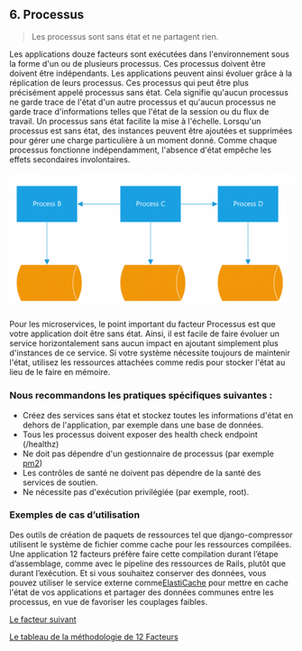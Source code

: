 ## 6. Processus

> Les processus sont sans état et ne partagent rien.

Les applications douze facteurs sont exécutées dans l'environnement sous la forme d'un ou de plusieurs processus. Ces processus doivent être doivent être indépendants. Les applications peuvent ainsi évoluer grâce à la réplication de leurs processus. Ces processus qui peut être plus précisément appelé processus sans état. Cela signifie qu'aucun processus ne garde trace de l'état d'un autre processus et qu'aucun processus ne garde trace d'informations telles que l'état de la session ou du flux de travail. Un processus sans état facilite la mise à l'échelle. Lorsqu'un processus est sans état, des instances peuvent être ajoutées et supprimées pour gérer une charge particulière à un moment donné. Comme chaque processus fonctionne indépendamment, l'absence d'état empêche les effets secondaires involontaires.

![](../images/processus.png)

Pour les microservices, le point important du facteur Processus est que votre application doit être sans état. Ainsi, il est facile de faire évoluer un service horizontalement sans aucun impact en ajoutant simplement plus d'instances de ce service. Si votre système nécessite toujours de maintenir l'état, utilisez les ressources attachées comme redis pour stocker l'état au lieu de le faire en mémoire.

### Nous recommandons les pratiques spécifiques suivantes :

- Créez des services sans état et stockez toutes les informations d'état en dehors de l'application, par exemple dans une base de données.
- Tous les processus doivent exposer des health check endpoint (/healthz)
- Ne doit pas dépendre d'un gestionnaire de processus (par exemple [pm2](https://pm2.keymetrics.io/))
- Les contrôles de santé ne doivent pas dépendre de la santé des services de soutien.
- Ne nécessite pas d'exécution privilégiée (par exemple, root).

### Exemples de cas d’utilisation

Des outils de création de paquets de ressources tel que django-compressor utilisent le système de fichier comme cache pour les ressources compilées. Une application 12 facteurs préfère faire cette compilation durant l’étape d’assemblage, comme avec le pipeline des ressources de Rails, plutôt que durant l’exécution. Et si vous souhaitez conserver des données, vous pouvez utiliser le service externe comme[ElastiCache](https://docs.aws.amazon.com/fr_fr/AmazonElastiCache/latest/red-ug/WhatIs.html) pour mettre en cache l'état de vos applications et partager des données communes entre les processus, en vue de favoriser les couplages faibles.


[Le facteur suivant](./7_liaison_port.md)

[Le tableau de la méthodologie de 12 Facteurs](../README.md)